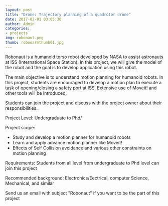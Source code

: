 ```yaml
---
layout: post
title: "Drone: Trajectory planning of a quadrotor drone"
date: 2017-02-01 03:05:30
author: Admin
categories:
- projects
img: robonaut.png
thumb: robooarmthumb01.jpg
---
```


Robonaut is a humanoid torso robot developed by NASA to assist astronauts at ISS (International Space Station). 
In this project, we will give the model of the robot and the goal is to develop application using this robot.
 <!--more-->
The main objective is to understand motion planning for humanoid robots. In this project, students are encouraged to 
develop a motion plan to execute a task of opening/closing a safety port at ISS. Extensive use of Moveit! 
and other tools will be introduced.
 
Students can join the project and discuss with the project owner about their responsibilities.



Project Level: Undergraduate to Phd/

Project scope:

* Study and develop a motion planner for humanoid robots
* Learn and apply advance motion planner like Moveit!
* Effects of Self Collision avoidance and various other constraints on motion planning


Requirements:
Students from all level from undergraduate to Phd level can join this project

Recommended background: Electronics/Eectrical, computer Science, Mechanical, and similar

Send us an email with subject "Robonaut" if you want to be the part of this project


[hampden]: https://github.com/
